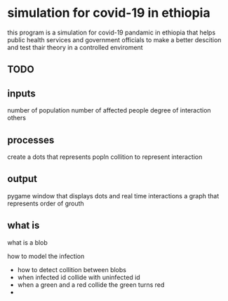 

# simulation for covid-19 in ethiopia


this program is a simulation for covid-19 pandamic in ethiopia
that helps public health services and government officials
to make a better descition and test thair theory in a controlled enviroment


## TODO

inputs
------
number of population
number of affected people
degree of interaction
others

processes
---------
create a dots that represents popln
collition to represent interaction


output
------

pygame window that displays dots and real time interactions
a graph that represents order of grouth


## what is

what is a blob


how to model the infection

* how to detect collition between blobs
* when infected id collide with uninfected id
* when a green and a red collide the green turns red
* 








